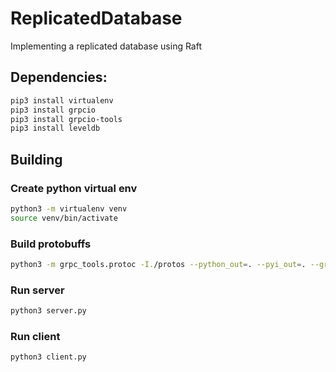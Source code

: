 # ReplicatedDatabase
Implementing a replicated database using Raft

## Dependencies:
```sh
pip3 install virtualenv
pip3 install grpcio
pip3 install grpcio-tools 
pip3 install leveldb
```
## Building
### Create python virtual env
```sh
python3 -m virtualenv venv
source venv/bin/activate
```
### Build protobuffs 
```sh
python3 -m grpc_tools.protoc -I./protos --python_out=. --pyi_out=. --grpc_python_out=. ./protos/database.proto
```
### Run server
```sh
python3 server.py
```
### Run client
```sh
python3 client.py
```
